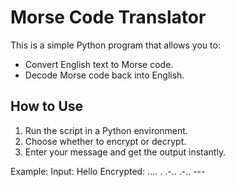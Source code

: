 # Morse Code Translator

This is a simple Python program that allows you to:
- Convert English text to Morse code.
- Decode Morse code back into English.

## How to Use
1. Run the script in a Python environment.
2. Choose whether to encrypt or decrypt.
3. Enter your message and get the output instantly.

Example:
Input: Hello
Encrypted: .... . .-.. .-.. ---
